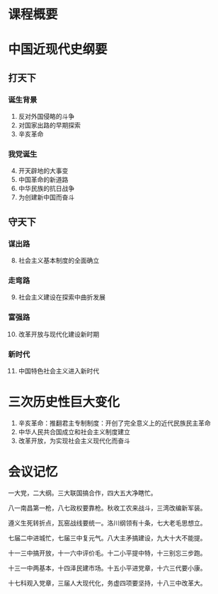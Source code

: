 # 课程概要

# 中国近现代史纲要

## 打天下

### 诞生背景

1. 反对外国侵略的斗争
2. 对国家出路的早期探索
3. 辛亥革命

### 我党诞生

4. 开天辟地的大事变
5. 中国革命的新道路
6. 中华民族的抗日战争
7. 为创建新中国而奋斗

## 守天下

### 谋出路

8. 社会主义基本制度的全面确立

### 走弯路

9. 社会主义建设在探索中曲折发展

### 富强路

10. 改革开放与现代化建设新时期

### 新时代

11. 中国特色社会主义进入新时代

# 三次历史性巨大变化

1. 辛亥革命：推翻君主专制制度：开创了完全意义上的近代民族民主革命
2. 中华人民共合国成立和社会主义制度建立
3. 改革开放，为实现社会主义现代化而奋斗

# 会议记忆

一大党，二大纲。三大联国搞合作，四大五大净瞎忙。

八一南昌第一枪，八七政权要靠枪。秋收工农来战斗，三湾改编新军装。

遵义生死转折点，瓦窑战线要统一。洛川纲领有十条，七大老毛思想立。

七届二中进城忙，七届三中复元气。八大主矛搞建设，九大十大不能提。

十一三中搞开放，十一六中评价毛。十二小平提中特，十三别忘三步跑。

十三一中两基本，十四泽民建市场。十五小平进党章，十六三代要小康。

十七科观入党章，三届人大现代化，务虚四项要坚持，十八三中改革大。
